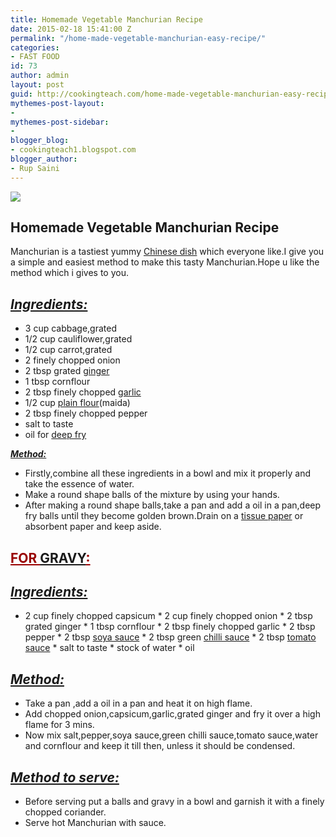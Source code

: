 ```yaml
---
title: Homemade Vegetable Manchurian Recipe
date: 2015-02-18 15:41:00 Z
permalink: "/home-made-vegetable-manchurian-easy-recipe/"
categories:
- FAST FOOD
id: 73
author: admin
layout: post
guid: http://cookingteach.com/home-made-vegetable-manchurian-easy-recipe/
mythemes-post-layout:
- 
mythemes-post-sidebar:
- 
blogger_blog:
- cookingteach1.blogspot.com
blogger_author:
- Rup Saini
---
```


[![](http://3.bp.blogspot.com/-HMdpTUXBoaQ/VOa4ZKUvScI/AAAAAAAAAE0/1brpkW6MLHM/s1600/gobi-manchurian10CniM8J567b.jpg)](http://3.bp.blogspot.com/-HMdpTUXBoaQ/VOa4ZKUvScI/AAAAAAAAAE0/1brpkW6MLHM/s1600/gobi-manchurian10CniM8J567b.jpg)

## Homemade Vegetable Manchurian Recipe

Manchurian is a tastiest yummy [Chinese dish](http://en.wikipedia.org/wiki/Chinese_cuisine "Chinese cuisine") which everyone like.I give you a simple and easiest method to make this tasty Manchurian.Hope u like the method which i gives to you.

## _<u>Ingredients:</u>_

*   3 cup cabbage,grated
*   1/2 cup cauliflower,grated
*   1/2 cup carrot,grated
*   2 finely chopped onion
*   2 tbsp grated [ginger](http://en.wikipedia.org/wiki/Ginger "Ginger")
*   1 tbsp cornflour
*   2 tbsp finely chopped [garlic](http://en.wikipedia.org/wiki/Garlic "Garlic")
*   1/2 cup [plain flour](http://en.wikipedia.org/wiki/Flour "Flour")(maida)
*   2 tbsp finely chopped pepper
*   salt to taste
*   oil for [deep fry](http://en.wikipedia.org/wiki/Deep_frying "Deep frying")

<u>**_Method:_**</u>

*   Firstly,combine all these ingredients in a bowl and mix it properly and take the essence of water.
*   Make a round shape balls of the mixture by using your hands.
*   After making a round shape balls,take a pan and add a oil in a pan,deep fry balls until they become golden brown.Drain on a [tissue paper](http://en.wikipedia.org/wiki/Tissue_paper "Tissue paper") or absorbent paper and keep aside.

## <span style="color: #990000;"><u>FOR [GRAVY](http://en.wikipedia.org/wiki/Gravy "Gravy"):</u></span>

## **_<u>Ingredients:</u>_**

* 2 cup finely chopped capsicum * 2 cup finely chopped onion * 2 tbsp grated ginger * 1 tbsp cornflour * 2 tbsp finely chopped garlic * 2 tbsp pepper * 2 tbsp [soya sauce](http://en.wikipedia.org/wiki/Soy_sauce "Soy sauce") * 2 tbsp green [chilli sauce](http://en.wikipedia.org/wiki/Hot_sauce "Hot sauce") * 2 tbsp [tomato sauce](http://en.wikipedia.org/wiki/Tomato_sauce "Tomato sauce") * salt to taste * stock of water * oil

## <u>**_Method:_**</u>

*   Take a pan ,add a oil in a pan and heat it on high flame.
*   Add chopped onion,capsicum,garlic,grated ginger and fry it over a high flame for 3 mins.
*   Now mix salt,pepper,soya sauce,green chilli sauce,tomato sauce,water and cornflour and keep it till then, unless it should be condensed.

## _<u>**Method to serve:**</u>_

*   Before serving put a balls and gravy in a bowl and garnish it with a finely chopped coriander.
*   Serve hot Manchurian with sauce.
